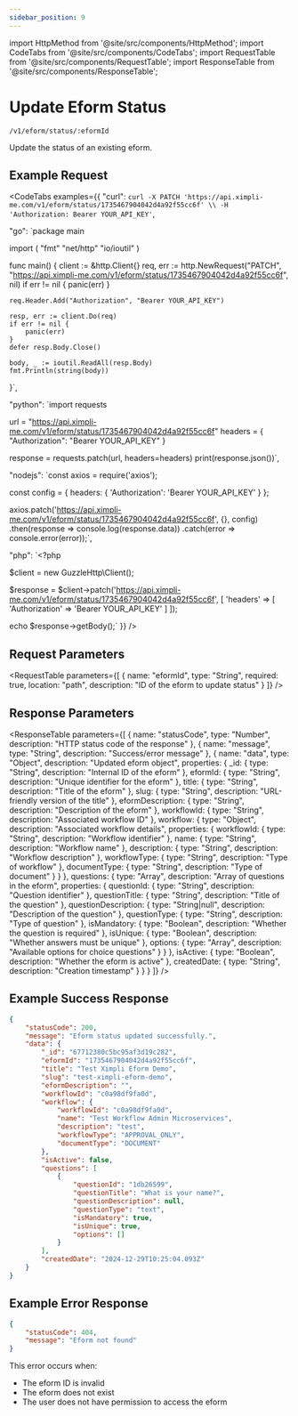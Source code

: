```yaml
---
sidebar_position: 9
---
```


import HttpMethod from '@site/src/components/HttpMethod';
import CodeTabs from '@site/src/components/CodeTabs';
import RequestTable from '@site/src/components/RequestTable';
import ResponseTable from '@site/src/components/ResponseTable';

# Update Eform Status

<HttpMethod method="PATCH" /> `/v1/eform/status/:eformId`

Update the status of an existing eform.

## Example Request

<CodeTabs examples={{
  "curl": `curl -X PATCH 'https://api.ximpli-me.com/v1/eform/status/1735467904042d4a92f55cc6f' \\
-H 'Authorization: Bearer YOUR_API_KEY'`,

  "go": `package main

import (
    "fmt"
    "net/http"
    "io/ioutil"
)

func main() {
    client := &http.Client{}
    req, err := http.NewRequest("PATCH", "https://api.ximpli-me.com/v1/eform/status/1735467904042d4a92f55cc6f", nil)
    if err != nil {
        panic(err)
    }

    req.Header.Add("Authorization", "Bearer YOUR_API_KEY")

    resp, err := client.Do(req)
    if err != nil {
        panic(err)
    }
    defer resp.Body.Close()

    body, _ := ioutil.ReadAll(resp.Body)
    fmt.Println(string(body))
}`,

  "python": `import requests

url = "https://api.ximpli-me.com/v1/eform/status/1735467904042d4a92f55cc6f"
headers = {
    "Authorization": "Bearer YOUR_API_KEY"
}

response = requests.patch(url, headers=headers)
print(response.json())`,

  "nodejs": `const axios = require('axios');

const config = {
    headers: { 'Authorization': 'Bearer YOUR_API_KEY' }
};

axios.patch('https://api.ximpli-me.com/v1/eform/status/1735467904042d4a92f55cc6f', {}, config)
    .then(response => console.log(response.data))
    .catch(error => console.error(error));`,

  "php": `<?php

$client = new GuzzleHttp\\Client();

$response = $client->patch('https://api.ximpli-me.com/v1/eform/status/1735467904042d4a92f55cc6f', [
    'headers' => [
        'Authorization' => 'Bearer YOUR_API_KEY'
    ]
]);

echo $response->getBody();`
}} />

## Request Parameters

<RequestTable
  parameters={[
    {
      name: "eformId",
      type: "String",
      required: true,
      location: "path",
      description: "ID of the eform to update status"
    }
  ]}
/>

## Response Parameters

<ResponseTable
  parameters={[
    {
      name: "statusCode",
      type: "Number",
      description: "HTTP status code of the response"
    },
    {
      name: "message",
      type: "String",
      description: "Success/error message"
    },
    {
      name: "data",
      type: "Object",
      description: "Updated eform object",
      properties: {
        _id: {
          type: "String",
          description: "Internal ID of the eform"
        },
        eformId: {
          type: "String",
          description: "Unique identifier for the eform"
        },
        title: {
          type: "String",
          description: "Title of the eform"
        },
        slug: {
          type: "String",
          description: "URL-friendly version of the title"
        },
        eformDescription: {
          type: "String",
          description: "Description of the eform"
        },
        workflowId: {
          type: "String",
          description: "Associated workflow ID"
        },
        workflow: {
          type: "Object",
          description: "Associated workflow details",
          properties: {
            workflowId: {
              type: "String",
              description: "Workflow identifier"
            },
            name: {
              type: "String",
              description: "Workflow name"
            },
            description: {
              type: "String",
              description: "Workflow description"
            },
            workflowType: {
              type: "String",
              description: "Type of workflow"
            },
            documentType: {
              type: "String",
              description: "Type of document"
            }
          }
        },
        questions: {
          type: "Array",
          description: "Array of questions in the eform",
          properties: {
            questionId: {
              type: "String",
              description: "Question identifier"
            },
            questionTitle: {
              type: "String",
              description: "Title of the question"
            },
            questionDescription: {
              type: "String|null",
              description: "Description of the question"
            },
            questionType: {
              type: "String",
              description: "Type of question"
            },
            isMandatory: {
              type: "Boolean",
              description: "Whether the question is required"
            },
            isUnique: {
              type: "Boolean",
              description: "Whether answers must be unique"
            },
            options: {
              type: "Array",
              description: "Available options for choice questions"
            }
          }
        },
        isActive: {
          type: "Boolean",
          description: "Whether the eform is active"
        },
        createdDate: {
          type: "String",
          description: "Creation timestamp"
        }
      }
    }
  ]}
/>

## Example Success Response

```json
{
    "statusCode": 200,
    "message": "Eform status updated successfully.",
    "data": {
        "_id": "67712380c5bc95af3d19c282",
        "eformId": "1735467904042d4a92f55cc6f",
        "title": "Test Ximpli Eform Demo",
        "slug": "test-ximpli-eform-demo",
        "eformDescription": "",
        "workflowId": "c0a98df9fa0d",
        "workflow": {
            "workflowId": "c0a98df9fa0d",
            "name": "Test Workflow Admin Microservices",
            "description": "test",
            "workflowType": "APPROVAL_ONLY",
            "documentType": "DOCUMENT"
        },
        "isActive": false,
        "questions": [
            {
                "questionId": "1db26599",
                "questionTitle": "What is your name?",
                "questionDescription": null,
                "questionType": "text",
                "isMandatory": true,
                "isUnique": true,
                "options": []
            }
        ],
        "createdDate": "2024-12-29T10:25:04.093Z"
    }
}
```

## Example Error Response

```json
{
    "statusCode": 404,
    "message": "Eform not found"
}
```

This error occurs when:
- The eform ID is invalid
- The eform does not exist
- The user does not have permission to access the eform 